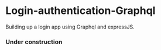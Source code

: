 # Login-authentication-Graphql
Building up a login app using Graphql and expressJS.

### Under construction
